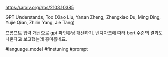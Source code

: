 https://arxiv.org/abs/2103.10385

GPT Understands, Too (Xiao Liu, Yanan Zheng, Zhengxiao Du, Ming Ding, Yujie Qian, Zhilin Yang, Jie Tang)

프롬프트 입력 개선으로 gpt 파인튜닝 개선하기. 벤치마크에 따라 bert 수준의 결과도 나온다고 보고했는데 흥미롭네요.

#language_model #finetuning #prompt